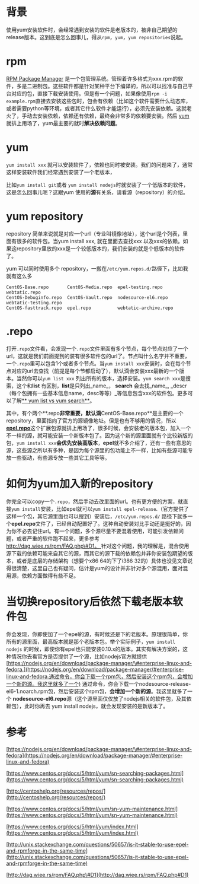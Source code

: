 # 背景

使用yum安装软件时，会经常遇到安装的软件是老版本的，被非自己期望的release版本。这到底是怎么回事儿，得从`rpm`，`yum`，`yum repositories`说起。

# rpm

[RPM Package Manager](https://en.wikipedia.org/wiki/RPM_Package_Manager) 是一个包管理系统。管理着许多格式为xxx.rpm的软件，多是二进制包。这些软件都是针对某种平台下编译的，所以可以找准与自己平台对应的包，直接下载安装使用。但是有一个问题，如果像使用`rpm -i example.rpm`直接去安装这些包时，包会有依赖（比如这个软件需要什么动态库，或者需要python等环境，或者其它什么软件才能运行），必须先安装依赖。这就老火了，手动去安装依赖，依赖还有依赖，最终会非常多的依赖要安装。然后 [yum](https://fedoraproject.org/wiki/Yum)就排上用场了，yum最主要的就时**解决依赖问题**。

# yum

`yum install xxx`  就可以安装软件了，依赖也同时被安装。我们的问题来了，通常这样安装软件我们经常遇到安装了一个老版本，

比如`yum install git`或者 `yum install nodejs`时就安装了一个低版本的软件，这是怎么回事儿呢？这跟yum 使用的**源**有关系，请看源（repository）的介绍。

# yum repository

repository 简单来说就是对应一个url（专业叫镜像地址），这个url是个列表，里面有很多的软件包。当yum install xxx, 就在里面去查找xxx 以及xxx的依赖。如果这repository里放的xxx是一个较低版本的，我们安装的就是个低版本的软件了。

yum 可以同时使用多个 repository，一搬在`/etc/yum.repos.d/`路径下，比如我就有这么多

```
CentOS-Base.repo       CentOS-Media.repo  epel-testing.repo      webtatic.repo
CentOS-Debuginfo.repo  CentOS-Vault.repo  nodesource-el6.repo    webtatic-testing.repo
CentOS-fasttrack.repo  epel.repo          webtatic-archive.repo
```

# .repo

打开`.repo`文件看，会发现一个`.repo`文件里面有多个节点，每个节点对应了一个url，这就是我们前面提到的装有很多软件包的url了。节点叫什么名字并不重要，一个`.repo`里可以包含1个或者多个节点。当`yum install xxx`安装时，会在每个节点对应的url去查找（前提是每个节都启动了），默认滴会安装xxx最新的一个版本。当然你可以`yum list xxx` 列出所有的版本，选择安装。`yum search xxx`是搜索，这个和**list** 有区别，**list**是只列出_name_， **search** 会去找_name_, _descr（每个包拥有一些基本信息name，desc等等）_等信息包含xxx的软件包。更多可以了解[** yum list vs yum search**](https://www.centos.org/docs/5/html/yum/sn-searching-packages.html)。

其中，有个两个**.repo**非常重要，默认滴**CentOS-Base.repo**是主要的一个repository，里面指向了官方的源镜像地址。但是也有不够用的情况，所以[**epel.repo**](https://fedoraproject.org/wiki/EPEL)这个扩展包源就排上用场了，很多时候，会安装老的版本包，加入一个不一样的源，就可能安装一个新版本包了。因为这个新的源里面就有个比较新版的包，`yum install xxx`**会优先安装高版本**，**epel**就不多介绍了，还有一些有意思的源，这些源之所以有多种，是因为每个源里的包功能上不一样，比如有些源可能专放一些驱动，有些源专放一些其它工具等等。

# 如何为yum加入新的repository

你完全可以copy一个`.repo`，然后手动去改里面的url。也有更方便的方案，就直接`yum install`安装，比如epel就可以`yum install epel-release`.（官方提供了这样一个包，其它源里面也可以搜到）安装后，`/etc/yum.repos.d/` 路径下就多一个**epel.repo**文件了，已经自动配置好了。这种自动安装对比手动还是挺好的，因为你不必去记住url。有一个问题，多个源尽量不要混着使用，可能引发依赖问题，或者严重的软件跑不起来，更多参考[http://dag.wiee.rs/rpm/FAQ.php\#D1。 ](http://dag.wiee.rs/rpm/FAQ.php#D1。针对这个问题，我的理解是，混合使用源下载的依赖可能来自其它的源，而其它的源下载的依赖包并非你安装包期望的版本，或者是底层的存储架构（想要个x86)针对这个问题，我的理解是，混合使用源下载的依赖可能来自其它的源，而其它的源下载的依赖包并非你安装包期望的版本，或者是底层的存储架构（想要个x86 64的下了i386 32的）具体也没见文章说得很清楚，这里自己也有疑问，估计是yum的设计并非针对多个源混用，面对混用源，依赖方面做得有些不足。

# 当切换repository后依然下载老版本软件包

你会发现，你即使加了一个epel的源，有时候还是下的老版本。原理很简单，你所有的源里面，最高版本就是那个老版本包。举个实际例子，`yum install nodejs` 的时候，即使你有epel也只能安装0.10.x的版本。其实有解决方案的，这种情况你去看官方是否提供了一个源，比如nodejs官方就提供[https://nodejs.org/en/download/package-manager/\#enterprise-linux-and-fedora.](https://nodejs.org/en/download/package-manager/#enterprise-linux-and-fedora.通过命令，你会下载一个rpm包，然后安装这个rpm包，会增加一个新的源。我这里就多了一个)  通过命令，你会下载一个nodesource-release-el6-1.noarch.rpm包，然后安装这个rpm包，**会增加一个新的源**。我这里就多了一个 **nodesource-el6.repo**源（这个源里面仅仅放了nodejs相关的软件包，及其依赖包），此时你再去 yum install nodejs，就会发现安装的是新版本了。

# 参考

[https://nodejs.org/en/download/package-manager/\#enterprise-linux-and-fedora](https://nodejs.org/en/download/package-manager/#enterprise-linux-and-fedora)

[https://www.centos.org/docs/5/html/yum/sn-searching-packages.html](https://www.centos.org/docs/5/html/yum/sn-searching-packages.html)

[http://centoshelp.org/resources/repos/](http://centoshelp.org/resources/repos/)

[https://www.centos.org/docs/5/html/yum/sn-yum-maintenance.html](https://www.centos.org/docs/5/html/yum/sn-yum-maintenance.html)

[https://www.centos.org/docs/5/html/yum/index.html](https://www.centos.org/docs/5/html/yum/index.html)

[http://unix.stackexchange.com/questions/50657/is-it-stable-to-use-epel-and-rpmforge-in-the-same-time](http://unix.stackexchange.com/questions/50657/is-it-stable-to-use-epel-and-rpmforge-in-the-same-time)

[http://dag.wiee.rs/rpm/FAQ.php\#D1](http://dag.wiee.rs/rpm/FAQ.php#D1)

